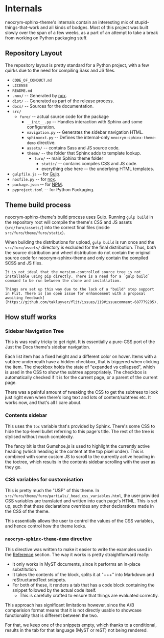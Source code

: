 # Internals

neocrym-sphinx-theme's internals contain an interesting mix of stupid-things-that-work and all kinds of bodges. Most of this project was built slowly over the span of a few weeks, as a part of an attempt to take a break from working on Python packaging stuff.

## Repository Layout

The repository layout is pretty standard for a Python project, with a few quirks due to the need for compiling Sass and JS files.

- `CODE_OF_CONDUCT.md`
- `LICENSE`
- `README.md`
- `.nox/` -- Generated by [nox](https://nox.readthedocs.io/).
- `dist/` -- Generated as part of the release process.
- `docs/` -- Sources for the documentation.
- `src/`
  - `furo/` -- actual source code for the package
    - `__init__.py` -- Handles interaction with Sphinx and some configuration.
    - `navigation.py` -- Generates the sidebar navigation HTML.
    - `sphinxext.py` -- Defines the internal-only `neocrym-sphinx-theme-demo` directive.
    - `assets/` -- contains Sass and JS source code.
    - `theme/` -- the folder that Sphinx adds to template lookup.
      - `furo/` -- main Sphinx theme folder
        - `static/` -- contains compiles CSS and JS code.
        - everything else here -- the underlying HTML templates.
- `gulpfile.js` -- for [Gulp](https://gulpjs.com/).
- `noxfile.py` -- for [nox](https://nox.readthedocs.io/).
- `package.json` -- for [NPM](https://npmjs.com/).
- `pyproject.toml` -- for Python Packaging.

## Theme build process

neocrym-sphinx-theme's build process uses Gulp. Running `gulp build` in the repository root will compile the theme's CSS and JS assets (`src/furo/assets/`) into the correct final files (inside `src/furo/theme/furo/static`).

When building the distributions for upload, `gulp build` is run once and the `src/furo/assets/` directory is excluded for the final distribution. Thus, _both_ the source distribution and wheel distribution do not contain the original source code for neocrym-sphinx-theme and only contain the compiled SCSS and JS files.

```{note}
It is not ideal that the version-controlled source tree is not installable using pip directly. There is a need for a `gulp build` command to be run between the clone and installation.

Things are set up this way due to the lack of a "build" step support in Flit. There is [an open issue for enhancement with a proposal awaiting feedback](https://github.com/takluyver/flit/issues/119#issuecomment-687779285).
```

## How stuff works

### Sidebar Navigation Tree

This is was really tricky to get right. It is essentially a pure-CSS port of the Just the Docs theme's sidebar navigation.

Each list item has a fixed height and a different color on hover. Items with a subtree underneath have a hidden checkbox, that is triggered when clicking the item. The checkbox holds the state of "expanded vs collapsed", which is used in the CSS to show the subtree appropriately. The checkbox is automatically checked if it is for the current page, or a parent of the current page.

There was a painful amount of tweaking the CSS to get the subtrees to look just right even when there's long text and lots of content/subtrees etc. It works now, and that's all I care about.

### Contents sidebar

This uses the `toc` variable that's provided by Sphinx. There's some CSS to hide the top-level bullet referring to this page's title. The rest of the tree is stylised without much complexity.

The fancy bit is that Gumshoe.js is used to highlight the currently active heading (which heading is the content at the top pixel under). This is combined with some custom JS to scroll to the currently active heading in the toctree, which results in the contents sidebar scrolling with the user as they go.

### CSS variables for customisation

This is pretty much the "USP" of this theme. In `src/furo/theme/furo/partials/_head_css_variables.html`, the user provided CSS variables are translated and written into each page's HTML. This is set up, such that these declarations overrides any other declarations made in the CSS of the theme.

This essentially allows the user to control the values of the CSS variables, and hence control how the theme looks.

### `neocrym-sphinx-theme-demo` directive

This directive was written to make it easier to write the examples used in the [Reference](../reference/index) section. The way it works is pretty straightforward really:

- It only works in MyST documents, since it performs an in-place substitution.
- It takes the contents of the block, splits it at "+++" into Markdown and reStructuredText snippets.
- For both of these, it renders a tab that has a code block containing the snippet followed by the actual code itself.
  - This is carefully crafted to ensure that things are evaluated correctly.

This approach has significant limitations however, since the A/B comparision format means that it is not directly usable to showcase functionality that is different between the two.

For that, we keep one of the snippets empty, which thanks to a conditional, results in the tab for that language (MyST or reST) not being rendered.
